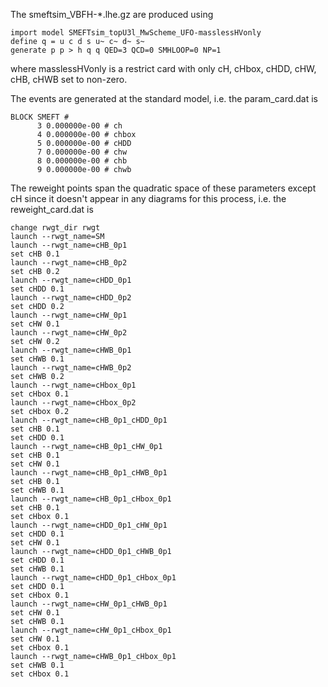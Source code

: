 The smeftsim_VBFH-*.lhe.gz are produced using

```
import model SMEFTsim_topU3l_MwScheme_UFO-masslessHVonly
define q = u c d s u~ c~ d~ s~
generate p p > h q q QED=3 QCD=0 SMHLOOP=0 NP=1
```

where masslessHVonly is a restrict card with only cH, cHbox, cHDD, cHW, cHB, cHWB set to non-zero.

The events are generated at the standard model, i.e. the param_card.dat is
```
BLOCK SMEFT # 
      3 0.000000e-00 # ch
      4 0.000000e-00 # chbox
      5 0.000000e-00 # cHDD 
      7 0.000000e-00 # chw
      8 0.000000e-00 # chb
      9 0.000000e-00 # chwb
```

The reweight points span the quadratic space of these parameters except cH since it doesn't
appear in any diagrams for this process, i.e. the reweight_card.dat is
```
change rwgt_dir rwgt
launch --rwgt_name=SM
launch --rwgt_name=cHB_0p1
set cHB 0.1
launch --rwgt_name=cHB_0p2
set cHB 0.2
launch --rwgt_name=cHDD_0p1
set cHDD 0.1
launch --rwgt_name=cHDD_0p2
set cHDD 0.2
launch --rwgt_name=cHW_0p1
set cHW 0.1
launch --rwgt_name=cHW_0p2
set cHW 0.2
launch --rwgt_name=cHWB_0p1
set cHWB 0.1
launch --rwgt_name=cHWB_0p2
set cHWB 0.2
launch --rwgt_name=cHbox_0p1
set cHbox 0.1
launch --rwgt_name=cHbox_0p2
set cHbox 0.2
launch --rwgt_name=cHB_0p1_cHDD_0p1
set cHB 0.1
set cHDD 0.1
launch --rwgt_name=cHB_0p1_cHW_0p1
set cHB 0.1
set cHW 0.1
launch --rwgt_name=cHB_0p1_cHWB_0p1
set cHB 0.1
set cHWB 0.1
launch --rwgt_name=cHB_0p1_cHbox_0p1
set cHB 0.1
set cHbox 0.1
launch --rwgt_name=cHDD_0p1_cHW_0p1
set cHDD 0.1
set cHW 0.1
launch --rwgt_name=cHDD_0p1_cHWB_0p1
set cHDD 0.1
set cHWB 0.1
launch --rwgt_name=cHDD_0p1_cHbox_0p1
set cHDD 0.1
set cHbox 0.1
launch --rwgt_name=cHW_0p1_cHWB_0p1
set cHW 0.1
set cHWB 0.1
launch --rwgt_name=cHW_0p1_cHbox_0p1
set cHW 0.1
set cHbox 0.1
launch --rwgt_name=cHWB_0p1_cHbox_0p1
set cHWB 0.1
set cHbox 0.1
```